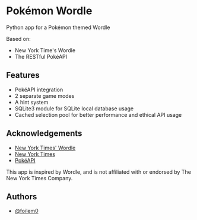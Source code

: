 # Pokémon Wordle

Python app for a Pokémon themed Wordle

Based on:
- New York Time's Wordle
- The RESTful PokéAPI
## Features

- PokéAPI integration
- 2 separate game modes
- A hint system
- SQLite3 module for SQLite local database usage
- Cached selection pool for better performance and ethical API usage
## Acknowledgements


 - [New York Times' Wordle](https://www.nytimes.com/games/wordle/index.html)
 - [New York Times](https://www.nytimes.com)
 - [PokéAPI](https://pokeapi.co)

This app is inspired by Wordle, and is not affiliated with or endorsed by The New York Times Company.


## Authors

- [@foilem0](https://www.github.com/foilem0)
